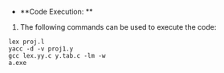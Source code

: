 + **Code Execution:  **
1) The following commands can be used to execute the code:
```
lex proj.l
yacc -d -v proj1.y
gcc lex.yy.c y.tab.c -lm -w
a.exe
```
